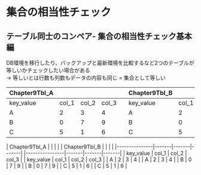 # 集合の相当性チェック
## テーブル同士のコンペア- 集合の相当性チェック基本編
DB環境を移行したり、バックアップと最新環境を比較するなど2つのテーブルが等しいかチェックしたい場合がある  
-> 等しいとは行数も列数もデータの内容も同じ = 集合として等しい

| Chapter9Tbl_A |       |       |       |   | Chapter9Tbl_B |       |       |       |
|---------------|-------|-------|-------|---|----------------|-------|-------|-------|
| key_value     | col_1 | col_2 | col_3 |   | key_value      | col_1 | col_2 | col_3 |
| A             | 2     | 3     | 4     |   | A              | 2     | 3     | 4     |
| B             | 0     | 7     | 9     |   | B              | 0     | 7     | 9     |
| C             | 5     | 1     | 6     |   | C              | 5     | 1     | 6     |

| Chapter9Tbl_A |       |       |       | | Chapter9Tbl_B |       |       |       |
|---------------|-------|-------|-------| |----------------|-------|-------|-------|
| key_value     | col_1 | col_2 | col_3 | | key_value      | col_1 | col_2 | col_3 |
| A             | 2     | 3     | 4     | | A              | 2     | 3     | 4     |
| B             | 0     | 7     | 9     | | B              | 0     | 7     | 9     |
| C             | 5     | 1     | 6     | | C              | 5     | 1     | 6     |

